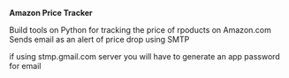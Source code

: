 **Amazon Price Tracker**

Build tools on Python for tracking the price of rpoducts on Amazon.com 
Sends email as an alert of price drop using SMTP 

if using stmp.gmail.com server you will have to generate an app password for email 
